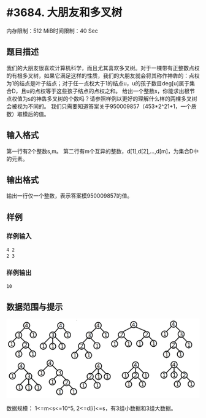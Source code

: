 # #3684. 大朋友和多叉树

内存限制：512 MiB时间限制：40 Sec

## 题目描述

我们的大朋友很喜欢计算机科学，而且尤其喜欢多叉树。对于一棵带有正整数点权的有根多叉树，如果它满足这样的性质，我们的大朋友就会将其称作神犇的：点权为1的结点是叶子结点；对于任一点权大于1的结点u，u的孩子数目deg[u]属于集合D，且u的点权等于这些孩子结点的点权之和。
给出一个整数s，你能求出根节点权值为s的神犇多叉树的个数吗？请参照样例以更好的理解什么样的两棵多叉树会被视为不同的。
我们只需要知道答案关于950009857（453*2^21+1，一个质数）取模后的值。

## 输入格式

第一行有2个整数s,m。
第二行有m个互异的整数，d[1],d[2],&hellip;,d[m]，为集合D中的元素。

## 输出格式

输出一行仅一个整数，表示答案模950009857的值。

## 样例

### 样例输入

    
    4 2
    2 3
    
    
    

### 样例输出

    
    10
    
    
    

## 数据范围与提示

![](upload/201408/aa.jpg)

数据规模：
1<=m<s<=10^5, 2<=d[i]<=s，有3组小数据和3组大数据。
